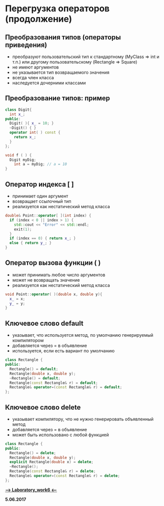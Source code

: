 Перегрузка операторов (продолжение)
===
 
Преобразования типов (операторы приведения)
--
 
* преобразуют пользовательский тип к стандартному (MyClass => int и т.п.) или другому пользовательскому (Rectangle => Square)
* не имеют аргументов
* не указывается тип возвращаемого значения
* всегда член класса
* наследуется дочерними классами

Преобразование типов: пример
---

```cpp
class Digit{
  int x_;
public:
  Digit( ){ x_ = 10; }
  ~Digit() { }
  operator int( ) const {
    return x_;
  }
};

void f ( ) {
  Digit myDig;
    int a = myDig; // a = 10
}
```

Оператор индекса [ ]
---
      
* принимает один аргумент
* возвращает ссылочный тип
* реализуется как нестатический метод класса

```cpp
double& Point::operator[ ](int index) {
  if (index < 0 || index > 1) {
    std::cout << "Error" << std::endl;
    exit(1);
  }
  if (index == 0) { return x_; }
  else { return y_; }
}
```

Оператор вызова функции ( )
---
      
* может принимать любое число аргументов
* может не возвращать значение
* реализуется как нестатический метод класса

```cpp
void Point::operator( )(double x, double y){
  x_ = x;
  y_ = y;
}
```

Ключевое слово default
---

* указывает, что используется метод, по умолчанию генерируемый компилятором
* добавляется через = в объявление
* используется, если есть вариант по умолчанию

```cpp
class Rectangle {
public:
  Rectangle() = default;
  Rectangle(double x, double y);
  ~Rectangle() = default;
  Rectangle(const Rectangle& r) = default;
  Rectangle& operator=(const Rectangle& r) = default;
};
```

Ключевое слово delete
---
      
* указывает компилятору, что не нужно генерировать объявленный метод
* добавляется через = в объявление
* может быть использовано с любой функцией

```cpp
class Rectangle {
public:
  Rectangle() = delete;
  Rectangle(double x, double y);
  explicit Rectangle(double x) = delete;
  ~Rectangle();
  Rectangle(const Rectangle& r) = delete;
  Rectangle& operator=(const Rectangle& r) = delete;
};
```

[**-->     Laboratory_work6     <--**](https://github.com/SuvStreet/IT_Step_Cpp/tree/master/Laboratory_work/Work6)

**5.06.2017**
